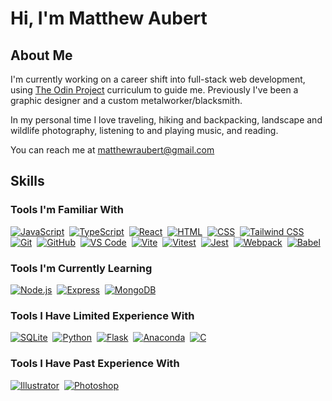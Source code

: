 # Hi, I'm Matthew Aubert

## About Me

I'm currently working on a career shift into full-stack web development, using <a href="https://www.theodinproject.com/">The Odin Project</a> curriculum to guide me. Previously I've been a graphic designer and a custom metalworker/blacksmith.

In my personal time I love traveling, hiking and backpacking, landscape and wildlife photography, listening to and playing music, and reading.

You can reach me at matthewraubert@gmail.com

## Skills

### Tools I'm Familiar With
[![JavaScript](https://skillicons.dev/icons?i=js)](https://skillicons.dev "JavaScript")&nbsp;
[![TypeScript](https://skillicons.dev/icons?i=ts)](https://skillicons.dev "TypeScript")&nbsp;
[![React](https://skillicons.dev/icons?i=react)](https://skillicons.dev "React")&nbsp;
[![HTML](https://skillicons.dev/icons?i=html)](https://skillicons.dev "HTML")&nbsp;
[![CSS](https://skillicons.dev/icons?i=css)](https://skillicons.dev "CSS")&nbsp;
[![Tailwind CSS](https://skillicons.dev/icons?i=tailwind)](https://skillicons.dev "Tailwind CSS")&nbsp;
[![Git](https://skillicons.dev/icons?i=git)](https://skillicons.dev "Git")&nbsp;
[![GitHub](https://skillicons.dev/icons?i=github)](https://skillicons.dev "GitHub")&nbsp;
[![VS Code](https://skillicons.dev/icons?i=vscode)](https://skillicons.dev "VS Code")&nbsp;
[![Vite](https://skillicons.dev/icons?i=vite)](https://skillicons.dev "Vite")&nbsp;
[![Vitest](https://skillicons.dev/icons?i=vitest)](https://skillicons.dev "Vitest")&nbsp;
[![Jest](https://skillicons.dev/icons?i=jest)](https://skillicons.dev "Jest")&nbsp;
[![Webpack](https://skillicons.dev/icons?i=webpack)](https://skillicons.dev "Webpack")&nbsp;
[![Babel](https://skillicons.dev/icons?i=babel)](https://skillicons.dev "Babel")

### Tools I'm Currently Learning
[![Node.js](https://skillicons.dev/icons?i=nodejs)](https://skillicons.dev "Node.js")&nbsp;
[![Express](https://skillicons.dev/icons?i=express)](https://skillicons.dev "Express")&nbsp;
[![MongoDB](https://skillicons.dev/icons?i=mongodb)](https://skillicons.dev "MongoDB")

### Tools I Have Limited Experience With
[![SQLite](https://skillicons.dev/icons?i=sqlite)](https://skillicons.dev "SQLite")&nbsp;
[![Python](https://skillicons.dev/icons?i=py)](https://skillicons.dev "Python")&nbsp;
[![Flask](https://skillicons.dev/icons?i=flask)](https://skillicons.dev "Flask")&nbsp;
[![Anaconda](https://skillicons.dev/icons?i=anaconda)](https://skillicons.dev "Anaconda")&nbsp;
[![C](https://skillicons.dev/icons?i=c)](https://skillicons.dev "C")

### Tools I Have Past Experience With
[![Illustrator](https://skillicons.dev/icons?i=ai)](https://skillicons.dev "Illustrator")&nbsp;
[![Photoshop](https://skillicons.dev/icons?i=ps)](https://skillicons.dev "Photoshop")

<!---
matthewaubert/matthewaubert is a ✨ special ✨ repository because its `README.md` (this file) appears on your GitHub profile.
You can click the Preview link to take a look at your changes.
--->
